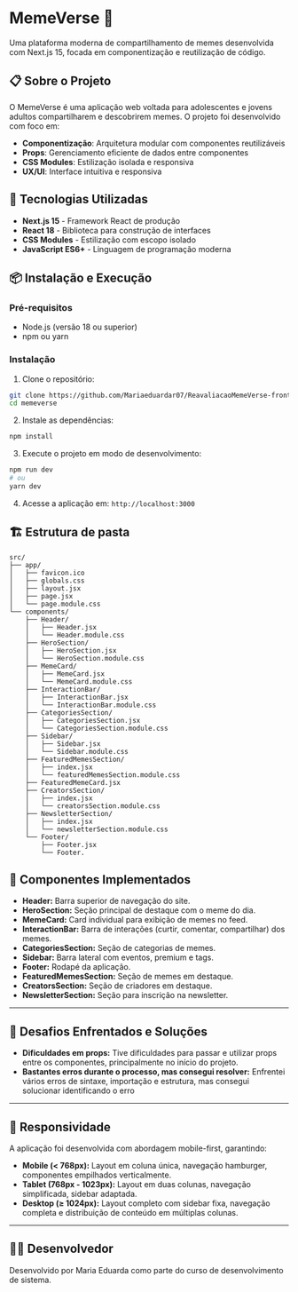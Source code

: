 # MemeVerse 🚀

Uma plataforma moderna de compartilhamento de memes desenvolvida com Next.js 15, focada em componentização e reutilização de código.

## 📋 Sobre o Projeto

O MemeVerse é uma aplicação web voltada para adolescentes e jovens adultos compartilharem e descobrirem memes. O projeto foi desenvolvido com foco em:

- **Componentização**: Arquitetura modular com componentes reutilizáveis
- **Props**: Gerenciamento eficiente de dados entre componentes
- **CSS Modules**: Estilização isolada e responsiva
- **UX/UI**: Interface intuitiva e responsiva

## 🚀 Tecnologias Utilizadas

- **Next.js 15** - Framework React de produção
- **React 18** - Biblioteca para construção de interfaces
- **CSS Modules** - Estilização com escopo isolado
- **JavaScript ES6+** - Linguagem de programação moderna

## 📦 Instalação e Execução

### Pré-requisitos

- Node.js (versão 18 ou superior)
- npm ou yarn

### Instalação

1. Clone o repositório:
```bash
git clone https://github.com/Mariaeduardar07/ReavaliacaoMemeVerse-front.git
cd memeverse
```

2. Instale as dependências:
```bash
npm install
```

3. Execute o projeto em modo de desenvolvimento:
```bash
npm run dev
# ou
yarn dev
```

4. Acesse a aplicação em: `http://localhost:3000`

## 🏗️ Estrutura de pasta

```
src/
├── app/
│   ├── favicon.ico
│   ├── globals.css
│   ├── layout.jsx
│   ├── page.jsx
│   └── page.module.css
└── components/
    ├── Header/
    │   ├── Header.jsx
    │   └── Header.module.css
    ├── HeroSection/
    │   ├── HeroSection.jsx
    │   └── HeroSection.module.css
    ├── MemeCard/
    │   ├── MemeCard.jsx
    │   └── MemeCard.module.css
    ├── InteractionBar/
    │   ├── InteractionBar.jsx
    │   └── InteractionBar.module.css
    ├── CategoriesSection/
    │   ├── CategoriesSection.jsx
    │   └── CategoriesSection.module.css
    ├── Sidebar/
    │   ├── Sidebar.jsx
    │   └── Sidebar.module.css
    ├── FeaturedMemesSection/
    │   ├── index.jsx
    │   └── featuredMemesSection.module.css
    ├── FeaturedMemeCard.jsx
    ├── CreatorsSection/
    │   ├── index.jsx
    │   └── creatorsSection.module.css
    ├── NewsletterSection/
    │   ├── index.jsx
    │   └── newsletterSection.module.css
    └── Footer/
        ├── Footer.jsx
        └── Footer.
```

## 🧩 Componentes Implementados

- **Header:** Barra superior de navegação do site.
- **HeroSection:** Seção principal de destaque com o meme do dia.
- **MemeCard:** Card individual para exibição de memes no feed.
- **InteractionBar:** Barra de interações (curtir, comentar, compartilhar) dos memes.
- **CategoriesSection:** Seção de categorias de memes.
- **Sidebar:** Barra lateral com eventos, premium e tags.
- **Footer:** Rodapé da aplicação.
- **FeaturedMemesSection:** Seção de memes em destaque.
- **CreatorsSection:** Seção de criadores em destaque.
- **NewsletterSection:** Seção para inscrição na newsletter.

---

## 🔧 Desafios Enfrentados e Soluções

- **Dificuldades em props:** Tive dificuldades para passar e utilizar props entre os componentes, principalmente no início do projeto.
- **Bastantes erros durante o processo, mas consegui resolver:** Enfrentei vários erros de sintaxe, importação e estrutura, mas consegui solucionar identificando o erro

---

## 📱 Responsividade

A aplicação foi desenvolvida com abordagem mobile-first, garantindo:

- **Mobile (< 768px):** Layout em coluna única, navegação hamburger, componentes empilhados verticalmente.
- **Tablet (768px - 1023px):** Layout em duas colunas, navegação simplificada, sidebar adaptada.
- **Desktop (≥ 1024px):** Layout completo com sidebar fixa, navegação completa e distribuição de conteúdo em múltiplas colunas.

---

## 👨‍💻 Desenvolvedor

Desenvolvido por Maria Eduarda como parte do curso de desenvolvimento de sistema.